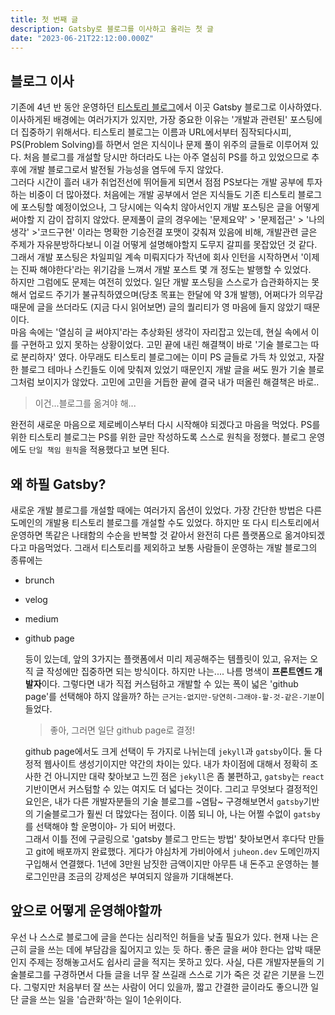 ```yaml
---
title: 첫 번째 글
description: Gatsby로 블로그를 이사하고 올리는 첫 글
date: "2023-06-21T22:12:00.000Z"
---
```


## 블로그 이사

기존에 4년 반 동안 운영하던 [티스토리 블로그](https://ps-hjhj97.tistory.com)에서 이곳 Gatsby 블로그로 이사하였다.  
이사하게된 배경에는 여러가지가 있지만, 가장 중요한 이유는 '개발과 관련된' 포스팅에 더 집중하기 위해서다. 티스토리 블로그는 이름과 URL에서부터 짐작되다시피, PS(Problem Solving)를 하면서 얻은 지식이나 문제 풀이 위주의 글들로 이루어져 있다. 처음 블로그를 개설할 당시만 하더라도 나는 아주 열심히 PS를 하고 있었으므로 추후에 개발 블로그로서 발전될 가능성을 염두에 두지 않았다.  
그러다 시간이 흘러 내가 취업전선에 뛰어들게 되면서 점점 PS보다는 개발 공부에 투자하는 비중이 더 많아졌다. 처음에는 개발 공부에서 얻은 지식들도 기존 티스토리 블로그에 포스팅할 예정이었으나, 그 당시에는 익숙치 않아서인지 개발 포스팅은 글을 어떻게 써야할 지 감이 잡히지 않았다. 문제풀이 글의 경우에는 '문제요약' > '문제접근' > '나의 생각' >'코드구현' 이라는 명확한 기승전결 포맷이 갖춰져 있음에 비해, 개발관련 글은 주제가 자유분방하다보니 이걸 어떻게 설명해야할지 도무지 갈피를 못잡았던 것 같다. 그래서 개발 포스팅은 차일피일 계속 미뤄지다가 작년에 회사 인턴을 시작하면서 '이제는 진짜 해야한다'라는 위기감을 느껴서 개발 포스트 몇 개 정도는 발행할 수 있었다.  
하지만 그럼에도 문제는 여전히 있었다. 일단 개발 포스팅을 스스로가 습관화하지는 못해서 업로드 주기가 불규칙하였으며(당초 목표는 한달에 약 3개 발행), 어쩌다가 의무감때문에 글을 쓰더라도 (지금 다시 읽어보면) 글의 퀄리티가 영 마음에 들지 않았기 때문이다.  
마음 속에는 '열심히 글 써야지'라는 추상화된 생각이 자리잡고 있는데, 현실 속에서 이를 구현하고 있지 못하는 상황이었다. 고민 끝에 내린 해결책이 바로 '기술 블로그는 따로 분리하자' 였다. 아무래도 티스토리 블로그에는 이미 PS 글들로 가득 차 있었고, 자잘한 블로그 테마나 스킨들도 이에 맞춰져 있었기 때문인지 개발 글을 써도 뭔가 기술 블로그처럼 보이지가 않았다. 고민에 고민을 거듭한 끝에 결국 내가 떠올린 해결책은 바로..

> 이건...블로그를 옮겨야 해...

완전히 새로운 마음으로 제로베이스부터 다시 시작해야 되겠다고 마음을 먹었다. PS를 위한 티스토리 블로그는 PS를 위한 글만 작성하도록 스스로 원칙을 정했다. 블로그 운영에도 `단일 책임 원칙`을 적용했다고 보면 된다.

## 왜 하필 Gatsby?

새로운 개발 블로그를 개설할 때에는 여러가지 옵션이 있었다. 가장 간단한 방법은 다른 도메인의 개발용 티스토리 블로그를 개설할 수도 있었다. 하지만 또 다시 티스토리에서 운영하면 똑같은 나태함의 수순을 반복할 것 같아서 완전히 다른 플랫폼으로 옮겨야되겠다고 마음먹었다. 그래서 티스토리를 제외하고 보통 사람들이 운영하는 개발 블로그의 종류에는

- brunch
- velog
- medium
- github page

  등이 있는데, 앞의 3가지는 플랫폼에서 미리 제공해주는 템플릿이 있고, 유저는 오직 글 작성에만 집중하면 되는 방식이다.
  하지만 나는.... 나름 명색이 **프론트엔드 개발자**이다. 그렇다면 내가 직접 커스텀하고 개발할 수 있는 폭이 넓은 'github page'를 선택해야 하지 않을까? 하는 `근거는-없지만-당연히-그래야-할-것-같은-기분`이 들었다.

  > 좋아, 그러면 일단 github page로 결정!

  github page에서도 크게 선택이 두 가지로 나뉘는데 `jekyll`과 `gatsby`이다. 둘 다 정적 웹사이트 생성기이지만 약간의 차이는 있다. 내가 차이점에 대해서 정확히 조사한 건 아니지만 대략 찾아보고 느낀 점은 `jekyll`은 좀 불편하고, `gatsby`는 `react`기반이면서 커스텀할 수 있는 여지도 더 넓다는 것이다. 그리고 무엇보다 결정적인 요인은, 내가 다른 개발자분들의 기술 블로그를 ~염탐~ 구경해보면서 `gatsby`기반의 기술블로그가 훨씬 더 많았다는 점이다. 이쯤 되니 아, 나는 어쩔 수없이 `gatsby`를 선택해야 할 운명이야- 가 되어 버렸다.  
  그래서 이틀 전에 구글링으로 'gatsby 블로그 만드는 방법' 찾아보면서 후다닥 만들고 git에 배포까지 완료했다. 게다가 야심차게 가비아에서 `juheon.dev` 도메인까지 구입해서 연결했다. 1년에 3만원 남짓한 금액이지만 아무튼 내 돈주고 운영하는 블로그인만큼 조금의 강제성은 부여되지 않을까 기대해본다.

## 앞으로 어떻게 운영해야할까

우선 나 스스로 블로그에 글을 쓴다는 심리적인 허들을 낮출 필요가 있다. 현재 나는 은근히 글을 쓰는 데에 부담감을 짋어지고 있는 듯 하다. 좋은 글을 써야 한다는 압박 때문인지 주제는 정해놓고서도 쉽사리 글을 적지는 못하고 있다. 사실, 다른 개발자분들의 기술블로그를 구경하면서 다들 글을 너무 잘 쓰길래 스스로 기가 죽은 것 같은 기분을 느낀다. 그렇지만 처음부터 잘 쓰는 사람이 어디 있을까, 짧고 간결한 글이라도 좋으니깐 일단 글을 쓰는 일을 '습관화'하는 일이 1순위이다.
